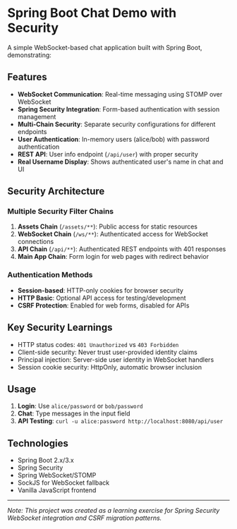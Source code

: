 # Spring Boot Chat Demo with Security

A simple WebSocket-based chat application built with Spring Boot, demonstrating:

## Features

- **WebSocket Communication**: Real-time messaging using STOMP over WebSocket
- **Spring Security Integration**: Form-based authentication with session management
- **Multi-Chain Security**: Separate security configurations for different endpoints
- **User Authentication**: In-memory users (alice/bob) with password authentication
- **REST API**: User info endpoint (`/api/user`) with proper security
- **Real Username Display**: Shows authenticated user's name in chat and UI

## Security Architecture

### Multiple Security Filter Chains

1. **Assets Chain** (`/assets/**`): Public access for static resources
2. **WebSocket Chain** (`/ws/**`): Authenticated access for WebSocket connections  
3. **API Chain** (`/api/**`): Authenticated REST endpoints with 401 responses
4. **Main App Chain**: Form login for web pages with redirect behavior

### Authentication Methods

- **Session-based**: HTTP-only cookies for browser security
- **HTTP Basic**: Optional API access for testing/development
- **CSRF Protection**: Enabled for web forms, disabled for APIs

## Key Security Learnings

- HTTP status codes: `401 Unauthorized` vs `403 Forbidden`
- Client-side security: Never trust user-provided identity claims
- Principal injection: Server-side user identity in WebSocket handlers
- Session cookie security: HttpOnly, automatic browser inclusion

## Usage

1. **Login**: Use `alice/password` or `bob/password`
2. **Chat**: Type messages in the input field
3. **API Testing**: `curl -u alice:password http://localhost:8080/api/user`

## Technologies

- Spring Boot 2.x/3.x
- Spring Security
- Spring WebSocket/STOMP
- SockJS for WebSocket fallback
- Vanilla JavaScript frontend

---

*Note: This project was created as a learning exercise for Spring Security WebSocket integration and CSRF migration patterns.* 